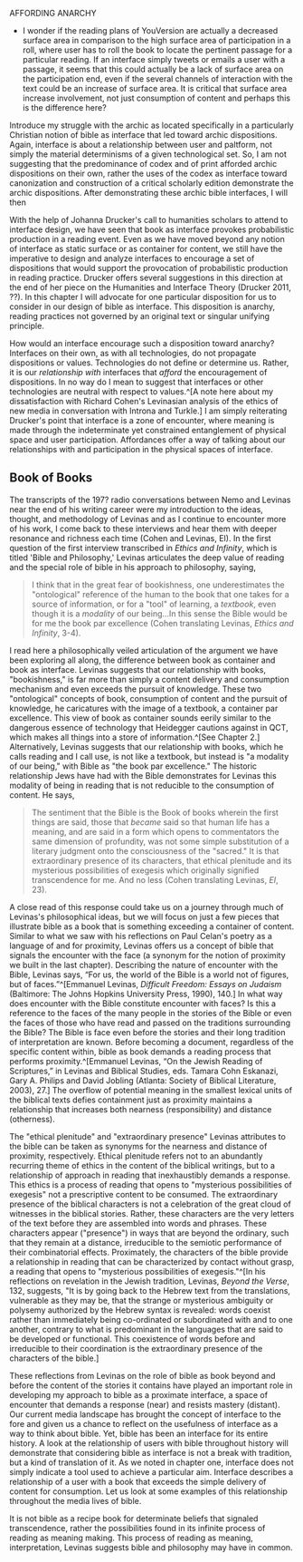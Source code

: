 AFFORDING ANARCHY

* I wonder if the reading plans of YouVersion are actually a decreased surface area in comparison to the high surface area of participation in a roll, where user has to roll the book to locate the pertinent passage for a particular reading. If an interface simply tweets or emails a user with a passage, it seems that this could actually be a lack of surface area on the participation end, even if the several channels of interaction with the text could be an increase of surface area. It is critical that surface area increase involvement, not just consumption of content and perhaps this is the difference here?

Introduce my struggle with the archic as located specifically in a particularly Christian notion of bible as interface that led toward archic dispositions. Again, interface is about a relationship between user and paltform, not simply the material determinisms of a given technological set. So, I am not suggesting that the predominance of codex and of print afforded archic dispositions on their own, rather the uses of the codex as interface toward canonization and construction of a critical scholarly edition demonstrate the archic dispositions. After demonstrating these archic bible interfaces, I will then 

With the help of Johanna Drucker's call to humanities scholars to attend to interface design, we have seen that book as interface provokes probabilistic production in a reading event. Even as we have moved beyond any notion of interface as static surface or as container for content, we still have the imperative to design and analyze interfaces to encourage a set of dispositions that would support the provocation of probabilistic production in reading practice. Drucker offers several suggestions in this direction at the end of her piece on the Humanities and Interface Theory (Drucker 2011, ??). In this chapter I will advocate for one particular disposition for us to consider in our design of bible as interface. This disposition is anarchy, reading practices not governed by an original text or singular unifying principle. 

How would an interface encourage such a disposition toward anarchy? Interfaces on their own, as with all technologies, do not propagate dispositions or values. Technologies do not define or determine us. Rather, it is our *relationship with* interfaces that *afford* the encouragement of dispositions. In no way do I mean to suggest that interfaces or other technologies are neutral with respect to values.^[A note here about my dissatisfaction with Richard Cohen's Levinasian analysis of the ethics of new media in conversation with Introna and Turkle.] I am simply reiterating Drucker's point that interface is a zone of encounter, where meaning is made through the indeterminate yet constrained entanglement of physical space and user participation. Affordances offer a way of talking about our relationships with and participation in the physical spaces of interface. 

## Book of Books ##

The transcripts of the 197? radio conversations between Nemo and Levinas near the end of his writing career were my introduction to the ideas, thought, and methodology of Levinas and as I continue to encounter more of his work, I come back to these interviews and hear them with deeper resonance and richness each time (Cohen and Levinas, EI). In the first question of the first interview transcribed in *Ethics and Infinity*, which is titled 'Bible and Philosophy,' Levinas articulates the deep value of reading and the special role of bible in his approach to philosophy, saying,

> I think that in the great fear of bookishness, one underestimates the "ontological" reference of the human to the book that one takes for a source of information, or for a "tool" of learning, a *textbook*, even though it is a *modality* of our being...In this sense the Bible would be for me the book par excellence (Cohen translating Levinas, *Ethics and Infinity*, 3-4).

I read here a philosophically veiled articulation of the argument we have been exploring all along, the difference between book as container and book as interface. Levinas suggests that our relationship with books, "bookishness," is far more than simply a content delivery and consumption mechanism and even exceeds the pursuit of knowledge. These two "ontological" concepts of book, consumption of content and the pursuit of knowledge, he caricatures with the image of a textbook, a container par excellence. This view of book as container sounds eerily similar to the dangerous essence of technology that Heidegger cautions against in QCT, which makes all things into a store of information.^[See Chapter 2.] Alternatively, Levinas suggests that our relationship with books, which he calls reading and I call use, is not like a textbook, but instead is "a modality of our being," with Bible as "the book par excellence." The historic relationship Jews have had with the Bible demonstrates for Levinas this modality of being in reading that is not reducible to the consumption of content. He says, 

> The sentiment that the Bible is the Book of books wherein the first things are said, those that *became* said so that human life has a meaning, and are said in a form which opens to commentators the same dimension of profundity, was not some simple substitution of a literary judgment onto the consciousness of the "sacred." It is that extraordinary presence of its characters, that ethical plenitude and its mysterious possibilities of exegesis which originally signified transcendence for me. And no less (Cohen translating Levinas, *EI*, 23).

A close read of this response could take us on a journey through much of Levinas's philosophical ideas, but we will focus on just a few pieces that illustrate bible as a book that is something exceeding a container of content. Similar to what we saw with his reflections on Paul Celan's poetry as a language of and for proximity, Levinas offers us a concept of bible that signals the encounter with the face (a synonym for the notion of proximity we built in the last chapter). Describing the nature of encounter with the Bible, Levinas says, “For us, the world of the Bible is a world not of figures, but of faces.”^[Emmanuel Levinas, *Difficult Freedom: Essays on Judaism* (Baltimore: The Johns Hopkins University Press, 1990), 140.] In what way does encounter with the Bible constitute encounter with faces? Is this a reference to the faces of the many people in the stories of the Bible or even the faces of those who have read and passed on the traditions surrounding the Bible? The Bible is face even before the stories and their long tradition of interpretation are known. Before becoming a document, regardless of the specific content within, bible as book demands a reading process that performs proximity.^[Emmanuel Levinas, “On the Jewish Reading of Scriptures,” in Levinas and Biblical Studies, eds. Tamara Cohn Eskanazi, Gary A. Philips and David Jobling (Atlanta: Society of Biblical Literature, 2003), 27.] The overflow of potential meaning in the smallest lexical units of the biblical texts defies containment just as proximity maintains a relationship that increases both nearness (responsibility) and distance (otherness).

The "ethical plenitude" and "extraordinary presence" Levinas attributes to the bible can be taken as synonyms for the nearness and distance of proximity, respectively. Ethical plenitude refers not to an abundantly recurring theme of ethics in the content of the biblical writings, but to a relationship of approach in reading that inexhaustibly demands a response. This ethics is a process of reading that opens to "mysterious possibilities of exegesis" not a prescriptive content to be consumed. The extraordinary presence of the biblical characters is not a celebration of the great cloud of witnesses in the biblical stories. Rather, these characters are the very letters of the text before they are assembled into words and phrases. These characters appear ("presence") in ways that are beyond the ordinary, such that they remain at a distance, irreducible to the semiotic performance of their combinatorial effects. Proximately, the characters of the bible provide a relationship in reading that can be characterized by contact without grasp, a reading that opens to "mysterious possibilities of exegesis."^[In his reflections on revelation in the Jewish tradition, Levinas, *Beyond the Verse*, 132, suggests, "It is by going back to the Hebrew text from the translations, vulnerable as they may be, that the strange or mysterious ambiguity or polysemy authorized by the Hebrew syntax is revealed: words coexist rather than immediately being co-ordinated or subordinated with and to one another, contrary to what is predominant in the languages that are said to be developed or functional. This coexistence of words before and irreducible to their coordination is the extraordinary presence of the characters of the bible.] 

These reflections from Levinas on the role of bible as book beyond and before the content of the stories it contains have played an important role in developing my approach to bible as a proximate interface, a space of encounter that demands a response (near) and resists mastery (distant). Our current media landscape has brought the concept of interface to the fore and given us a chance to reflect on the usefulness of interface as a way to think about bible. Yet, bible has been an interface for its entire history. A look at the relationship of users with bible throughout history will demonstrate that considering bible as interface is not a break with tradition, but a kind of translation of it. As we noted in chapter one, interface does not simply indicate a tool used to achieve a particular aim. Interface describes a relationship of a user with a book that exceeds the simple delivery of content for consumption. Let us look at some examples of this relationship throughout the media lives of bible. 


It is not bible as a recipe book for determinate beliefs that signaled transcendence, rather the possibilities found in its infinite process of reading as meaning making. This process of reading as meaning, interpretation, Levinas suggests bible and philosophy may have in common.